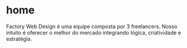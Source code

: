 home
====
Factory Web Design é uma equipe composta por 3 freelancers.
Nosso intuito é oferecer o melhor do mercado integrando lógica, 
criatividade e estratégia.
